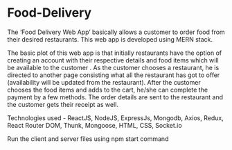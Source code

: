 # Food-Delivery
The ‘Food Delivery Web App’ basically allows a customer to order food from their desired restaurants. This web app is developed using MERN stack.

The basic plot of this web app is that initially restaurants have the option of creating an account with their respective details and food items which will be available to the customer . As the customer chooses a restaurant, he is directed to another page consisting what all the restaurant has got to offer (availability will be updated from the restaurant). After the customer chooses the food items and adds to the cart, he/she can complete the payment by a few methods. The order details are sent to the restaurant and the customer gets their receipt as well.

Technologies used - ReactJS, NodeJS, ExpressJs, Mongodb, Axios, Redux, React Router DOM, Thunk, Mongoose, HTML, CSS, Socket.io

Run the client and server files using npm start command
